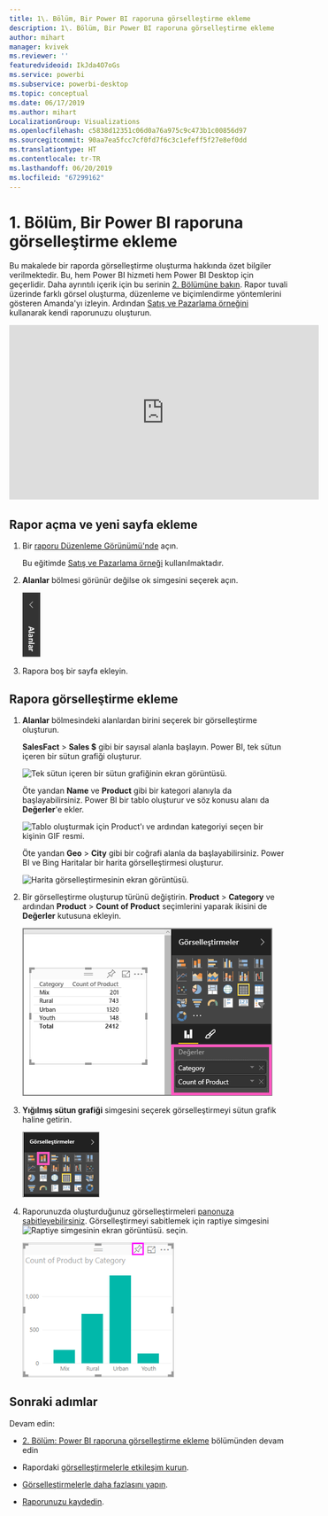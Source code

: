 ```yaml
---
title: 1\. Bölüm, Bir Power BI raporuna görselleştirme ekleme
description: 1\. Bölüm, Bir Power BI raporuna görselleştirme ekleme
author: mihart
manager: kvivek
ms.reviewer: ''
featuredvideoid: IkJda4O7oGs
ms.service: powerbi
ms.subservice: powerbi-desktop
ms.topic: conceptual
ms.date: 06/17/2019
ms.author: mihart
LocalizationGroup: Visualizations
ms.openlocfilehash: c5838d12351c06d0a76a975c9c473b1c00856d97
ms.sourcegitcommit: 90aa7ea5fcc7cf0fd7f6c3c1efeff5f27e8ef0dd
ms.translationtype: HT
ms.contentlocale: tr-TR
ms.lasthandoff: 06/20/2019
ms.locfileid: "67299162"
---
```

# <a name="part-1-add-visualizations-to-a-power-bi-report"></a>1\. Bölüm, Bir Power BI raporuna görselleştirme ekleme

Bu makalede bir raporda görselleştirme oluşturma hakkında özet bilgiler verilmektedir. Bu, hem Power BI hizmeti hem Power BI Desktop için geçerlidir. Daha ayrıntılı içerik için bu serinin [2. Bölümüne bakın](power-bi-report-add-visualizations-ii.md). Rapor tuvali üzerinde farklı görsel oluşturma, düzenleme ve biçimlendirme yöntemlerini gösteren Amanda'yı izleyin. Ardından [Satış ve Pazarlama örneğini](../sample-datasets.md) kullanarak kendi raporunuzu oluşturun.

<iframe width="560" height="315" src="https://www.youtube.com/embed/IkJda4O7oGs" frameborder="0" allowfullscreen></iframe>

## <a name="open-a-report-and-add-a-new-page"></a>Rapor açma ve yeni sayfa ekleme

1. Bir [raporu Düzenleme Görünümü'nde](../service-interact-with-a-report-in-editing-view.md) açın.

    Bu eğitimde [Satış ve Pazarlama örneği](../sample-datasets.md) kullanılmaktadır.

1. **Alanlar** bölmesi görünür değilse ok simgesini seçerek açın.

   ![](media/power-bi-report-add-visualizations-i/pbi_nancy_fieldsfiltersarrow.png)

1. Rapora boş bir sayfa ekleyin.

## <a name="add-visualizations-to-the-report"></a>Rapora görselleştirme ekleme

1. **Alanlar** bölmesindeki alanlardan birini seçerek bir görselleştirme oluşturun.

    **SalesFact** > **Sales $** gibi bir sayısal alanla başlayın. Power BI, tek sütun içeren bir sütun grafiği oluşturur.

    ![Tek sütun içeren bir sütun grafiğinin ekran görüntüsü.](media/power-bi-report-add-visualizations-i/pbi_onecolchart.png)

    Öte yandan **Name** ve **Product** gibi bir kategori alanıyla da başlayabilirsiniz. Power BI bir tablo oluşturur ve söz konusu alanı da **Değerler**'e ekler.

    ![Tablo oluşturmak için Product'ı ve ardından kategoriyi seçen bir kişinin GIF resmi.](media/power-bi-report-add-visualizations-i/pbi_agif_createchart3.gif)

    Öte yandan **Geo** > **City** gibi bir coğrafi alanla da başlayabilirsiniz. Power BI ve Bing Haritalar bir harita görselleştirmesi oluşturur.

    ![Harita görselleştirmesinin ekran görüntüsü.](media/power-bi-report-add-visualizations-i/power-bi-map.png)

1. Bir görselleştirme oluşturup türünü değiştirin. **Product** > **Category** ve ardından **Product** > **Count of Product** seçimlerini yaparak ikisini de **Değerler** kutusuna ekleyin.

   ![Değerler kutusunun vurgulandığı Alanlar bölmesinin ekran görüntüsü.](media/power-bi-report-add-visualizations-i/part1table1.png)

1. **Yığılmış sütun grafiği** simgesini seçerek görselleştirmeyi sütun grafik haline getirin.

   ![Yığılmış sütun grafiği simgesinin vurgulandığı Görselleştirmeler bölmesinin ekran görüntüsü.](media/power-bi-report-add-visualizations-i/part1converttocolumn.png)

1. Raporunuzda oluşturduğunuz görselleştirmeleri [panonuza sabitleyebilirsiniz](../service-dashboard-pin-tile-from-report.md). Görselleştirmeyi sabitlemek için raptiye simgesini ![Raptiye simgesinin ekran görüntüsü.](media/power-bi-report-add-visualizations-i/pinnooutline.png) seçin.

   ![Raptiye simgesinin vurgulandığı bir sütun grafiği görselleştirmesinin ekran görüntüsü.](media/power-bi-report-add-visualizations-i/part1pin1.png)
  
## <a name="next-steps"></a>Sonraki adımlar

 Devam edin:

* [2. Bölüm: Power BI raporuna görselleştirme ekleme](power-bi-report-add-visualizations-ii.md) bölümünden devam edin

* Rapordaki [görselleştirmelerle etkileşim kurun](../consumer/end-user-reading-view.md).

* [Görselleştirmelerle daha fazlasını yapın](power-bi-report-visualizations.md).

* [Raporunuzu kaydedin](../service-report-save.md).
